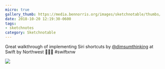```yaml
---
micro: true
gallery_thumb: https://media.bennorris.org/images/sketchnotable/thumbs/swift-by-northwest-2018-sketchnotes-11.jpg
date: 2018-10-20 12:19:30-0600
tags:
- sketchnotes
category: Sketchnotable
---
```


Great walkthrough of implementing Siri shortcuts by [@dimsumthinking](https://micro.blog/dimsumthinking) at Swift by Northwest 📱✍🏼 #swiftxnw

<img src="https://media.bennorris.org/images/sketchnotable/swift-by-northwest-2018/swift-by-northwest-2018-sketchnotes-11.jpg" />
